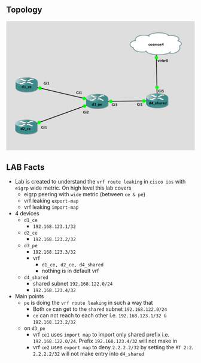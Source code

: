 ## Topology

![Topology](topology.png)

## LAB Facts

- Lab is created to understand the `vrf route leaking` in `cisco ios` with `eigrp` wide metric. On high level this lab covers
  - eigrp peering with `wide` metric (between `ce & pe`)
  - vrf leaking `export-map`
  - vrf leaking `import-map`
- 4 devices
  - `d1_ce`
    - `192.168.123.1/32`
  - `d2_ce`
    - `192.168.123.2/32`
  - `d3_pe`
    - `192.168.123.3/32`
    - vrf
      - `d1_ce, d2_ce, d4_shared`
      - nothing is in default vrf
  - `d4_shared`
    - shared subnet `192.168.122.0/24`
    - `192.168.123.4/32`
- Main points
  - `pe` is doing the `vrf route leaking` in such a way that
    - Both `ce` can get to the `shared` subnet `192.168.122.0/24`
    - `ce` can not reach to each other i.e. `192.168.123.1/32 & 192.168.123.2/32`
  - on `d3_pe`
    - vrf `ce1` uses `import map` to import only shared prefix i.e. `192.168.122.0/24`. Prefix `192.168.123.4/32` will not make in
    - vrf `ce2` uses `export map` to deny `2.2.2.2/32` by setting the `RT 2:2`. `2.2.2.2/32` will not make entry into `d4_shared`
